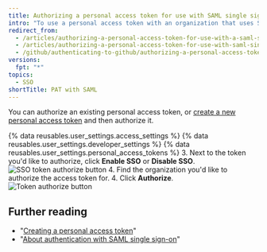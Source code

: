 ```yaml
---
title: Authorizing a personal access token for use with SAML single sign-on
intro: "To use a personal access token with an organization that uses SAML single sign-on (SSO), you must first authorize the token."
redirect_from:
  - /articles/authorizing-a-personal-access-token-for-use-with-a-saml-single-sign-on-organization/
  - /articles/authorizing-a-personal-access-token-for-use-with-saml-single-sign-on
  - /github/authenticating-to-github/authorizing-a-personal-access-token-for-use-with-saml-single-sign-on
versions:
  fpt: "*"
topics:
  - SSO
shortTitle: PAT with SAML
---
```


You can authorize an existing personal access token, or [create a new personal access token](/github/authenticating-to-github/creating-a-personal-access-token) and then authorize it.

{% data reusables.user_settings.access_settings %}
{% data reusables.user_settings.developer_settings %}
{% data reusables.user_settings.personal_access_tokens %} 3. Next to the token you'd like to authorize, click **Enable SSO** or **Disable SSO**.
![SSO token authorize button](/assets/images/help/settings/sso-allowlist-button.png) 4. Find the organization you'd like to authorize the access token for. 4. Click **Authorize**.
![Token authorize button](/assets/images/help/settings/token-authorize-button.png)

## Further reading

- "[Creating a personal access token](/github/authenticating-to-github/creating-a-personal-access-token)"
- "[About authentication with SAML single sign-on](/articles/about-authentication-with-saml-single-sign-on)"
